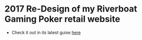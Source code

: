 # 2017 Re-Design of my Riverboat Gaming Poker retail website

- Check it out in its latest guise [here](https://riverboatgaming-poker.co.uk/)
